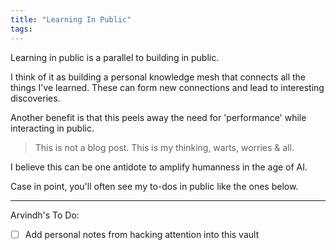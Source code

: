 ```yaml
---
title: "Learning In Public"
tags:
---
```


Learning in public is a parallel to building in public.

I think of it as building a personal knowledge mesh that connects all the things I've learned. These can form new connections and lead to interesting discoveries.

Another benefit is that this peels away the need for 'performance' while interacting in public.  

>This is not a blog post. This is my thinking, warts, worries & all.

I believe this can be one antidote to amplify humanness in the age of AI.

Case in point, you'll often see my to-dos in public like the ones below.

---
Arvindh's To Do:
- [ ] Add personal notes from hacking attention into this vault
